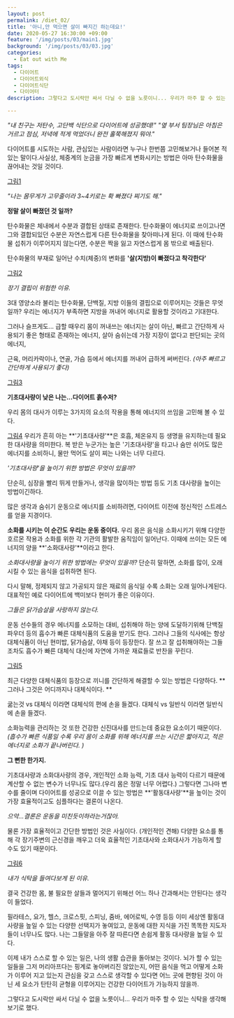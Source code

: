 ```yaml
---
layout: post
permalink: /diet_02/
title: '아니,안 먹으면 살이 빠지긴 하는데요!'
date: 2020-05-27 16:30:00 +09:00
feature: '/img/posts/03/main1.jpg'
background: '/img/posts/03/03.jpg'
categories:
  - Eat out with Me
tags:
  - 다이어트
  - 다이어트외식
  - 다이어트식단
  - 다이어터
description: 그렇다고 도시락만 싸서 다닐 수 없을 노릇이니... 우리가 마주 할 수 있는 식탁을 생각해보기로 했다.

---
```




*"내 친구는 저탄수, 고단백 식단으로 다이어트에 성공했데!"*
*"옆 부서 팀장님은 아침은 거르고 점심, 저녁에 적게 먹었더니 완전 홀쭉해졌지 뭐야."*

다이어트를 시도하는 사람, 관심있는 사람이라면 누구나 한번쯤 고민해보거나 들어본 적 있는 말이다.사실상, 체중계의 눈금을 가장 빠르게 변화시키는 방법은 아마 탄수화물을 끊어내는 것일 것이다.



[그림1](/img/posts/03/01.jpg)

*"나는 몸무게가 고무줄이라 3~4키로는 확 빠졌다 찌기도 해."*

**정말 살이 빠졌던 것 일까?**

탄수화물은 체내에서 수분과 결합된 상태로 존재한다.
탄수화물이 에너지로 쓰이고나면 그와 결합되있던 수분은 자연스럽게 다른 탄수화물을 찾아떠나게 된다.
이 때에 탄수화물 섭취가 이루어지지 않는다면, 수분은 짝을 잃고 자연스럽게 몸 밖으로 배출된다.

탄수화물의 부재로 일어난 수치(체중)의 변화를 **'살(지방)이 빠졌다고 착각한다'**

[그림2](/img/posts/03/02.jpg)



*장기 결핍이 위험한 이유.*

3대 영양소라 불리는 탄수화물, 단백질, 지방 이들의 결핍으로 이루어지는 것들은 무엇일까?
우리는 에너지가 부족하면 지방을 꺼내어 에너지로 활용할 것이라고 기대한다.

그러나 슬프게도... 급할 때우리 몸이 꺼내쓰는 에너지는 살이 아닌, 
빠르고 간단하게 사용되기 좋은 형태로 존재하는 에너지, 
살아 숨쉬는데 가장 지장이 없다고 판단되는 곳의 에너지,

근육, 머리카락이나, 연골, 가슴 등에서 에너지를 꺼내어 급하게 써버린다.
*(아주 빠르고 간단하게 사용되기 좋다)*



[그림3](/img/posts/03/03.jpg)

**기초대사량이 낮은 나는...다이어트 흙수저?**

우리 몸의 대사가 이루는 3가지의 요소의 작용을 통해 에너지의 쓰임을 고민해 볼 수 있다.

[그림4](/img/posts/03/04.jpg)
우리가 흔히 아는 **'기초대사량'**은 호흡, 체온유지 등 생명을 유지하는데 필요한 대사량을 의미한다.
복 받은 누군가는 높은 '기초대사량'을 타고나 숨만 쉬어도 많은 에너지를 소비하니, 물만 먹어도 살이 찌는 나와는 너무 다르다.

*'기초대사량'을 높이기 위한 방법은 무엇이 있을까?*

단순히, 심장을 빨리 뛰게 만들거나, 생각을 많이하는 방법 등도 기초 대사량을 높이는 방법이긴하다.

많은 생각과 숨쉬기 운동으로 에너지를 소비하려면, 다이어트 이전에 정신적인 스트레스를 얻을 지경이다.



**소화를 시키는 이 순간도 우리는 운동 중이다.**
우리 몸은 음식을 소화시키기 위해 다양한 호르몬 작용과 소화를 위한 각 기관의 활발한 움직임이 일어난다.
이때에 쓰이는 모든 에너지의 양을 **'소화대사량'**이라고 한다.

*소화대사량을 높이기 위한 방법에는 무엇이 있을까?*
단순히 말하면, 소화를 많이, 오래 시킬 수 있는 음식을 섭취하면 된다.

다시 말해, 정제되지 않고 가공되지 않은 재료의 음식일 수록 소화는 오래 일어나게된다.
대표적인 예로 다이어트에 백미보다 현미가 좋은 이유이다.



*그들은 닭가슴살을 사랑하지 않는다.*

운동 선수들의 경우 에너지를 소모하는 대비, 섭취해야 하는 양에 도달하기위해 단백질 파우더 등의 흡수가 빠른 대체식품의 도움을 받기도 한다.
그러나 그들의 식사에는 항상 대체식품이 아닌 현미밥, 닭가슴살, 야채 등이 등장한다. 
잘 쓰고 잘 섭취해야하는 그들 조차도 흡수가 빠른 대체식 대신에 자연에 가까운 재료들로 반찬을 꾸린다.

[그림5](/img/posts/03/05.jpg)

최근 다양한 대체식품의 등장으로 끼니를 간단하게 해결할 수 있는 방법은 다양하다.
**그러나 그것은 어디까지나 대체식이다. **

굶는것 vs 대체식 이라면 대체식의 편에 손을 들겠다.
대체식 vs 일반식 이라면 일반식에 손을 들겠다.

소화능력을 관리하는 것 또한 건강한 신진대사를 만드는데 중요한 요소이기 때문이다.
*(흡수가 빠른 식품일 수록 우리 몸이 소화를 위해 에너지를 쓰는 시간은 짧아지고, 적은 에너지로 소화가 끝나버린다. )*



**그 뻔한 한가지.**

기초대사량과 소화대사량의 경우, 개인적인 소화 능력, 기초 대사 능력이 다르기 때문에 계산할 수 없는 변수가 너무나도 많다.(우리 몸은 정말 너무 어렵다.)
그렇다면 그나마 변수를 줄이며 다이어트를 성공으로 이끌 수 있는 방법은 **'활동대사량'**을 높이는 것이 가장 효율적이고도 심플하다는 결론이 나온다.



*으악...결론은 운동을 미친듯이하라는거잖아.*

물론 가장 효율적이고 간단한 방법인 것은 사실이다. (개인적인 견해)
다양한 요소를 통해 각 장기주변의 근신경을 깨우고 더욱 효율적인 기초대사와 소화대사가 가능하게 할 수도 있기 때문이다.



[그림6](/img/posts/03/06.jpg)

*내가 식탁을 들여다보게 된 이유.*

결국 건강한 몸, 불 필요한 살들과 멀어지기 위해선 어느 하나 간과해서는 안된다는 생각이 들었다.

필라테스, 요가, 헬스, 크로스핏, 스피닝, 줌바, 에어로빅, 수영 등등 
이미 세상엔 활동대사량을 높일 수 있는 다양한 선택지가 놓여있고, 운동에 대한 지식을 가진 똑똑한 지도자들이 너무나도 많다.
나는 그들말을 아주 잘 따른다면 손쉽게 활동 대사량을 높일 수 있다.



이제 내가 스스로 할 수 있는 일은, 나의 생활 습관을 돌아보는 것이다.
뇌가 할 수 있는 일들을 그저 머리아프다는 핑계로 놓아버리진 않았는지,
어떤 음식을 먹고 어떻게 소화가 이루어 지고 있는지 관심을 갖고 스스로 생각할 수 있다면
어느 곳에 편향된 것이 아닌 세 요소가 탄탄히 균형을 이루어지는 건강한 다이어트가 가능하지 않을까.



그렇다고 도시락만 싸서 다닐 수 없을 노릇이니... 
우리가 마주 할 수 있는 식탁을 생각해보기로 했다.